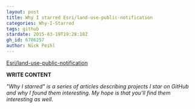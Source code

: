 ```yaml
---
layout: post
title: Why I starred Esri/land-use-public-notification
categories: Why-I-Starred
tags: github
stardate: 2015-03-19T19:28:18Z
gh_id: 6786257
author: Nick Peihl
---
```


[Esri/land-use-public-notification](star.repo.html_url)

**WRITE CONTENT**

*"Why I starred" is a series of articles describing projects I star on GitHub and why I found them interesting. My hope is that you'll find them interesting as well.*

